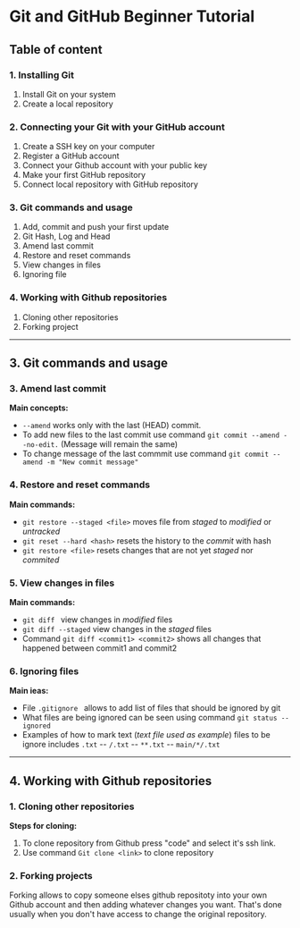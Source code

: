 # Git and GitHub Beginner Tutorial

## Table of content 

### 1. Installing Git

1. Install Git on your system
2. Create a local repository

### 2. Connecting your Git with your GitHub account

1. Create a SSH key on your computer
2. Register a GitHub account
3. Connect your Github account with your public key
3. Make your first GitHub repository
4. Connect local repository with GitHub repository

### 3. Git commands and usage

1. Add, commit and push your first update
2. Git Hash, Log and Head
3. Amend last commit
4. Restore and reset commands
5. View changes in files
6. Ignoring file

### 4. Working with Github repositories

1. Cloning other repositories
2. Forking project

---

## 3. Git commands and usage

### 3. Amend last commit

**Main concepts:**

* ```--amend``` works only with the last (HEAD) commit.
* To add new files to the last commit use command ```git commit --amend --no-edit.``` (Message will remain the same)
* To change message of the last commmit use command ```git commit --amend -m "New commit message"```


### 4. Restore and reset commands

**Main commands:**

* ```git restore --staged <file>``` moves file from *staged* to *modified* or *untracked*
* ```git reset --hard <hash>``` resets the history to the *commit* with hash 
* ```git restore <file>``` resets changes that are not yet *staged* nor *commited*

### 5. View changes in files

**Main commands:**

* ```git diff ``` view changes in *modified* files
* ```git diff --staged``` view changes in the *staged* files  
* Command ```git diff <commit1> <commit2>``` shows all changes that happened between commit1 and commit2

### 6. Ignoring files

**Main ieas:**

* File ```.gitignore ``` allows to add list of files that should be ignored by git
* What files are being ignored can be seen using command ```git status --ignored```
* Examples of how to mark text (*text file used as example*) files to be ignore includes ```.txt``` -- ```/.txt``` -- ```**.txt``` -- ```main/*/.txt```

---

## 4. Working with Github repositories

### 1. Cloning other repositories

**Steps for cloning:**

1. To clone repository from Github press "code" and select it's ssh link. 
2. Use command ``` Git clone <link> ``` to clone repository

### 2. Forking projects

Forking allows to copy someone elses github repositoty into your own Github account and then adding whatever changes you want. 
That's done usually when you don't have access to change the original repository.
